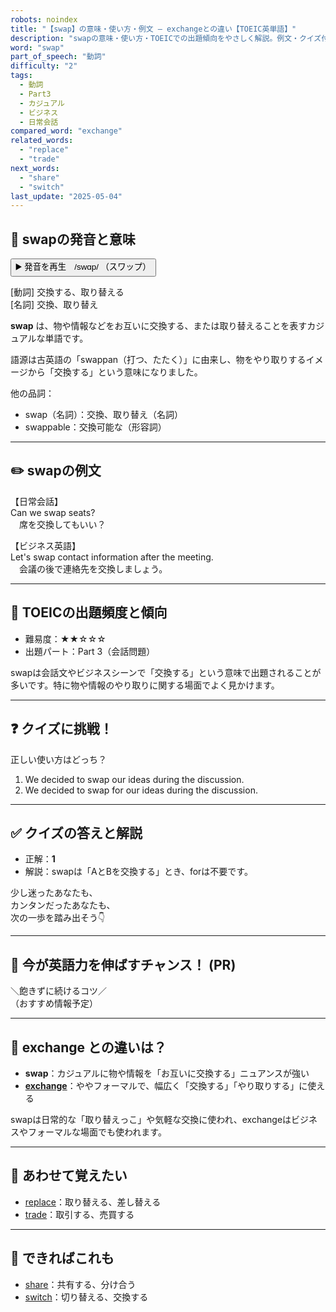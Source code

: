```yaml
---
robots: noindex
title: "【swap】の意味・使い方・例文 ― exchangeとの違い【TOEIC英単語】"
description: "swapの意味・使い方・TOEICでの出題傾向をやさしく解説。例文・クイズ付きでexchangeとの違いもわかりやすく学べます。"
word: "swap"
part_of_speech: "動詞"
difficulty: "2"
tags:
  - 動詞
  - Part3
  - カジュアル
  - ビジネス
  - 日常会話
compared_word: "exchange"
related_words:
  - "replace"
  - "trade"
next_words:
  - "share"
  - "switch"
last_update: "2025-05-04"
---
```


## 🔰 swapの発音と意味

<button class="play-audio" onclick="playTTS('swap')">
  <span class="play-audio-main">
    ▶️ 発音を再生　/swɑp/
  </span>
  <span class="play-audio-sub">
    （スワップ）
  </span>
</button>

[動詞] 交換する、取り替える  
[名詞] 交換、取り替え

**swap** は、物や情報などをお互いに交換する、または取り替えることを表すカジュアルな単語です。

語源は古英語の「swappan（打つ、たたく）」に由来し、物をやり取りするイメージから「交換する」という意味になりました。

他の品詞：  
- swap（名詞）：交換、取り替え（名詞）
- swappable：交換可能な（形容詞）

---

## ✏️ swapの例文

【日常会話】  
Can we swap seats?  
　席を交換してもいい？

【ビジネス英語】  
Let's swap contact information after the meeting.  
　会議の後で連絡先を交換しましょう。

---

## 🎯 TOEICの出題頻度と傾向

- 難易度：★★☆☆☆
- 出題パート：Part 3（会話問題）

swapは会話文やビジネスシーンで「交換する」という意味で出題されることが多いです。特に物や情報のやり取りに関する場面でよく見かけます。

---

## ❓ クイズに挑戦！

正しい使い方はどっち？

1. We decided to swap our ideas during the discussion.  
2. We decided to swap for our ideas during the discussion.

---

## ✅ クイズの答えと解説

- 正解：**1**
- 解説：swapは「AとBを交換する」とき、forは不要です。

少し迷ったあなたも、  
カンタンだったあなたも、  
次の一歩を踏み出そう👇️

---

## 🚀 今が英語力を伸ばすチャンス！ (PR)

<div class="info-center">
＼飽きずに続けるコツ／<br>  
（おすすめ情報予定）
</div>

---

## 🤔  exchange との違いは？

- **swap**：カジュアルに物や情報を「お互いに交換する」ニュアンスが強い
- **[exchange](/word/exchange)**：ややフォーマルで、幅広く「交換する」「やり取りする」に使える

swapは日常的な「取り替えっこ」や気軽な交換に使われ、exchangeはビジネスやフォーマルな場面でも使われます。

---

## 🧩 あわせて覚えたい

- [replace](/word/replace)：取り替える、差し替える
- [trade](/word/trade)：取引する、売買する

---

## 📖 できればこれも

- [share](/word/share)：共有する、分け合う
- [switch](/word/switch)：切り替える、交換する

<!-- cvid: aid20_bid27 -->

